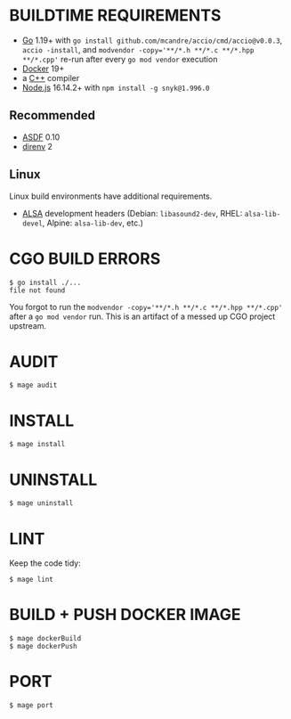 # BUILDTIME REQUIREMENTS

* [Go](https://golang.org/) 1.19+ with `go install github.com/mcandre/accio/cmd/accio@v0.0.3`, `accio -install`, and `modvendor -copy='**/*.h **/*.c **/*.hpp **/*.cpp'` re-run after every `go mod vendor` execution
* [Docker](https://www.docker.com/) 19+
* a [C++](https://en.wikipedia.org/wiki/List_of_compilers#C++_compilers) compiler
* [Node.js](https://nodejs.org/en) 16.14.2+ with `npm install -g snyk@1.996.0`

## Recommended

* [ASDF](https://asdf-vm.com/) 0.10
* [direnv](https://direnv.net/) 2

## Linux

Linux build environments have additional requirements.

* [ALSA](https://alsa-project.org/wiki/Main_Page) development headers (Debian: `libasound2-dev`, RHEL: `alsa-lib-devel`, Alpine: `alsa-lib-dev`, etc.)

# CGO BUILD ERRORS

```console
$ go install ./...
file not found
```

You forgot to run the `modvendor -copy='**/*.h **/*.c **/*.hpp **/*.cpp'` after a `go mod vendor` run. This is an artifact of a messed up CGO project upstream.

# AUDIT

```console
$ mage audit
```

# INSTALL

```console
$ mage install
```

# UNINSTALL

```console
$ mage uninstall
```

# LINT

Keep the code tidy:

```console
$ mage lint
```

# BUILD + PUSH DOCKER IMAGE

```console
$ mage dockerBuild
$ mage dockerPush
```

# PORT

```console
$ mage port
```
